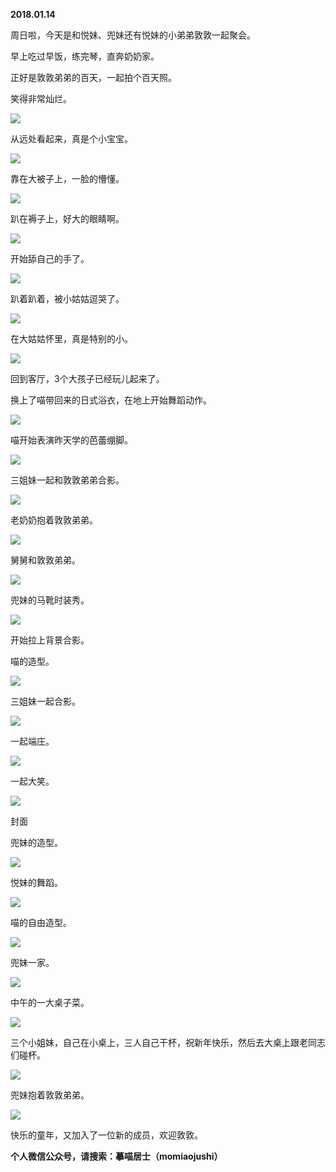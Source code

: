 
          
            
**2018.01.14**

周日啦，今天是和悦妹、兜妹还有悦妹的小弟弟敦敦一起聚会。

早上吃过早饭，练完琴，直奔奶奶家。

正好是敦敦弟弟的百天，一起拍个百天照。

笑得非常灿烂。




![](//upload-images.jianshu.io/upload_images/51001-0ea38f63c313eb20.jpg)




从远处看起来，真是个小宝宝。




![](//upload-images.jianshu.io/upload_images/51001-0098a001b32399eb.jpg)




靠在大被子上，一脸的懵懂。




![](//upload-images.jianshu.io/upload_images/51001-9d5afa54e443196a.jpg)




趴在褥子上，好大的眼睛啊。




![](//upload-images.jianshu.io/upload_images/51001-98148a4e8eac0de5.jpg)




开始舔自己的手了。




![](//upload-images.jianshu.io/upload_images/51001-0c53b5bc2d19cdc4.jpg)




趴着趴着，被小姑姑逗哭了。




![](//upload-images.jianshu.io/upload_images/51001-42383afeca088c37.jpg)




在大姑姑怀里，真是特别的小。




![](//upload-images.jianshu.io/upload_images/51001-70a4f715be8170c3.jpg)




回到客厅，3个大孩子已经玩儿起来了。

换上了喵带回来的日式浴衣，在地上开始舞蹈动作。




![](//upload-images.jianshu.io/upload_images/51001-e730354796a5a9fc.jpg)




喵开始表演昨天学的芭蕾绷脚。




![](//upload-images.jianshu.io/upload_images/51001-260ed65ddfaff682.jpg)




三姐妹一起和敦敦弟弟合影。




![](//upload-images.jianshu.io/upload_images/51001-d7a29374a08ecf7c.jpg)




老奶奶抱着敦敦弟弟。




![](//upload-images.jianshu.io/upload_images/51001-8154603028920004.jpg)




舅舅和敦敦弟弟。




![](//upload-images.jianshu.io/upload_images/51001-9531d94b1174b7eb.jpg)




兜妹的马靴时装秀。




![](//upload-images.jianshu.io/upload_images/51001-89fb896b9d8af978.jpg)




开始拉上背景合影。

喵的造型。




![](//upload-images.jianshu.io/upload_images/51001-4735ecc4f6d5f010.jpg)




三姐妹一起合影。




![](//upload-images.jianshu.io/upload_images/51001-ad02e41c32b832d6.jpg)




一起端庄。




![](//upload-images.jianshu.io/upload_images/51001-523f4c4cbece83f5.jpg)




一起大笑。




![](//upload-images.jianshu.io/upload_images/51001-1e4c240b31bff78b.jpg)

封面


兜妹的造型。




![](//upload-images.jianshu.io/upload_images/51001-dd6e4436505a7020.jpg)




悦妹的舞蹈。




![](//upload-images.jianshu.io/upload_images/51001-786a405ffa4312b7.jpg)




喵的自由造型。




![](//upload-images.jianshu.io/upload_images/51001-5920c2a1954b5a29.jpg)




兜妹一家。




![](//upload-images.jianshu.io/upload_images/51001-7a1888c4e4e1cfa6.jpg)




中午的一大桌子菜。




![](//upload-images.jianshu.io/upload_images/51001-558adc9a303e19ff.jpg)




三个小姐妹，自己在小桌上，三人自己干杯，祝新年快乐，然后去大桌上跟老同志们碰杯。




![](//upload-images.jianshu.io/upload_images/51001-121dfde20c91b177.jpg)




兜妹抱着敦敦弟弟。




![](//upload-images.jianshu.io/upload_images/51001-0b1ba3dab8a32727.jpg)




快乐的童年，又加入了一位新的成员，欢迎敦敦。


**个人微信公众号，请搜索：摹喵居士（momiaojushi）**

          
        
